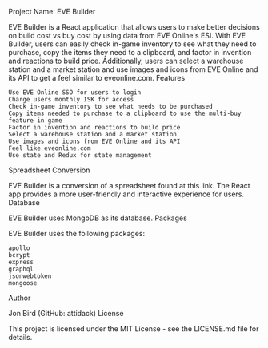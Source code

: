 Project Name: EVE Builder

EVE Builder is a React application that allows users to make better decisions on build cost vs buy cost by using data from EVE Online's ESI. With EVE Builder, users can easily check in-game inventory to see what they need to purchase, copy the items they need to a clipboard, and factor in invention and reactions to build price. Additionally, users can select a warehouse station and a market station and use images and icons from EVE Online and its API to get a feel similar to eveonline.com.
Features

    Use EVE Online SSO for users to login
    Charge users monthly ISK for access
    Check in-game inventory to see what needs to be purchased
    Copy items needed to purchase to a clipboard to use the multi-buy feature in game
    Factor in invention and reactions to build price
    Select a warehouse station and a market station
    Use images and icons from EVE Online and its API
    Feel like eveonline.com
    Use state and Redux for state management

Spreadsheet Conversion

EVE Builder is a conversion of a spreadsheet found at this link. The React app provides a more user-friendly and interactive experience for users.
Database

EVE Builder uses MongoDB as its database.
Packages

EVE Builder uses the following packages:

    apollo
    bcrypt
    express
    graphql
    jsonwebtoken
    mongoose

Author

Jon Bird (GitHub: attidack)
License

This project is licensed under the MIT License - see the LICENSE.md file for details.
